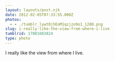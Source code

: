 ```yaml
---
layout: layouts/post.njk
date: 2012-02-05T07:33:55.000Z
photos:
  - - ./tumblr_lywt0jhEoM1qzjzo9o1_1280.png
slug: i-really-like-the-view-from-where-i-live
tumblrid: 17081603824
type: photo
---
```

<p>I really like the view from where I live.</p>
